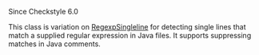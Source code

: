 Since Checkstyle 6.0

This class is variation on [RegexpSingleline](#RegexpSingleline) for detecting
single lines that match a supplied regular expression in Java files. It supports
suppressing matches in Java comments.
